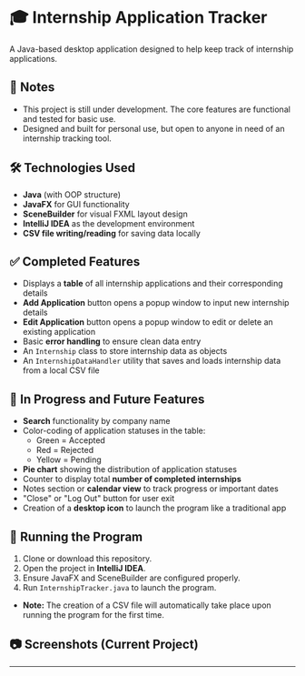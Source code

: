 # 🎓 Internship Application Tracker

A Java-based desktop application designed to help keep track of internship applications. 

## 📌 Notes

- This project is still under development. The core features are functional and tested for basic use.
- Designed and built for personal use, but open to anyone in need of an internship tracking tool.

## 🛠 Technologies Used

- **Java** (with OOP structure)
- **JavaFX** for GUI functionality
- **SceneBuilder** for visual FXML layout design
- **IntelliJ IDEA** as the development environment
- **CSV file writing/reading** for saving data locally 

## ✅ Completed Features

- Displays a **table** of all internship applications and their corresponding details
- **Add Application** button opens a popup window to input new internship details
- **Edit Application** button opens a popup window to edit or delete an existing application
- Basic **error handling** to ensure clean data entry
- An `Internship` class to store internship data as objects
- An `InternshipDataHandler` utility that saves and loads internship data from a local CSV file

## 🚧 In Progress and Future Features

- **Search** functionality by company name
- Color-coding of application statuses in the table:
  - Green = Accepted  
  - Red = Rejected  
  - Yellow = Pending
- **Pie chart** showing the distribution of application statuses
- Counter to display total **number of completed internships**
- Notes section or **calendar view** to track progress or important dates
- "Close" or "Log Out" button for user exit
- Creation of a **desktop icon** to launch the program like a traditional app

## 📁 Running the Program

1. Clone or download this repository.
2. Open the project in **IntelliJ IDEA**.
3. Ensure JavaFX and SceneBuilder are configured properly.
4. Run `InternshipTracker.java` to launch the program.

- **Note:** The creation of a CSV file will automatically take place upon running the program for the first time. 

## 📷 Screenshots (Current Project)



---
